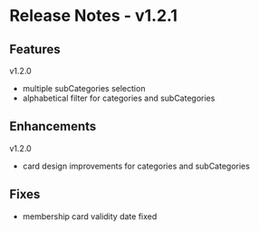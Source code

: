 # Release Notes - v1.2.1

## Features

v1.2.0

- multiple subCategories selection
- alphabetical filter for categories and subCategories

## Enhancements

v1.2.0

- card design improvements for categories and subCategories

## Fixes

- membership card validity date fixed

